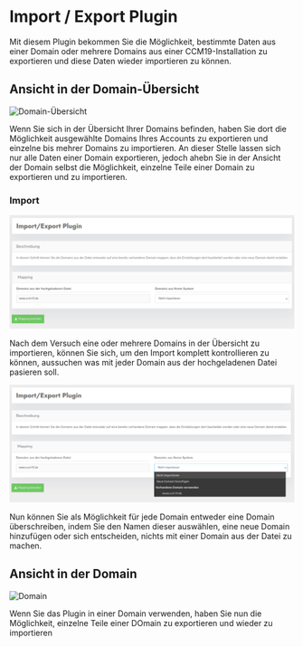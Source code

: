 # Import / Export Plugin

Mit diesem Plugin bekommen Sie die Möglichkeit, bestimmte Daten aus einer Domain oder mehrere Domains aus einer CCM19-Installation zu exportieren und diese Daten wieder importieren zu können.

## Ansicht in der Domain-Übersicht

![Domain-Übersicht](../assets/imex/übersicht_domain.png)

Wenn Sie sich in der Übersicht Ihrer Domains befinden, haben Sie dort die Möglichkeit ausgewählte Domains Ihres Accounts zu exportieren und einzelne bis mehrer Domains zu importieren. An dieser Stelle lassen sich nur alle Daten einer Domain exportieren, jedoch ahebn Sie in der Ansicht der Domain selbst die Möglichkeit, einzelne Teile einer Domain zu exportieren und zu importieren.

### Import

![Domain-Mapping](../assets/imex/mapping_domains.png)

Nach dem Versuch eine oder mehrere Domains in der Übersicht zu importieren, können Sie sich, um den Import komplett kontrollieren zu können, aussuchen was mit jeder Domain aus der hochgeladenen Datei pasieren soll.

![Domain-Mapping Optionen](../assets/imex/options_import.png)

Nun können Sie als Möglichkeit für jede Domain entweder eine Domain überschreiben, indem Sie den Namen dieser auswählen, eine neue Domain hinzufügen oder sich entscheiden, nichts mit einer Domain aus der Datei zu machen.

## Ansicht in der Domain

![Domain](../assets/imex/übersicht_single.png)

Wenn Sie das Plugin in einer Domain verwenden, haben Sie nun die Möglichkeit, einzelne Teile einer DOmain zu exportieren und wieder zu importieren